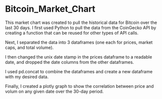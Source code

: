 # Bitcoin_Market_Chart

This market chart was created to pull the historical data for Bitcoin over the last 30 days. I first used Python to pull the data from the CoinGecko API by creating a function 
that can be reused for other types of API calls.

Next, I separated the data into 3 dataframes (one each for prices, market caps, and total volume).

I then changed the unix date stamp in the prices dataframe to a readable date, and dropped the date columns from the other dataframes.

I used pd.concat to combine the dataframes and create a new dataframe with my desired data.

Finally, I created a plotly graph to show the correlation between price and volum on any given date over the 30-day period.
